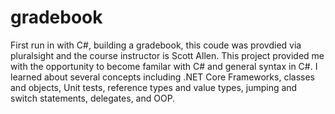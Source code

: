 # gradebook
First run in with C#, building a gradebook, this coude was provdied via pluralsight and the course instructor is Scott Allen.
This project provided me with the opportunity to become familar with C# and general syntax in C#. I learned about several concepts including .NET Core Frameworks, classes and objects, Unit tests, reference types and value types, jumping and switch statements, delegates, and OOP. 
